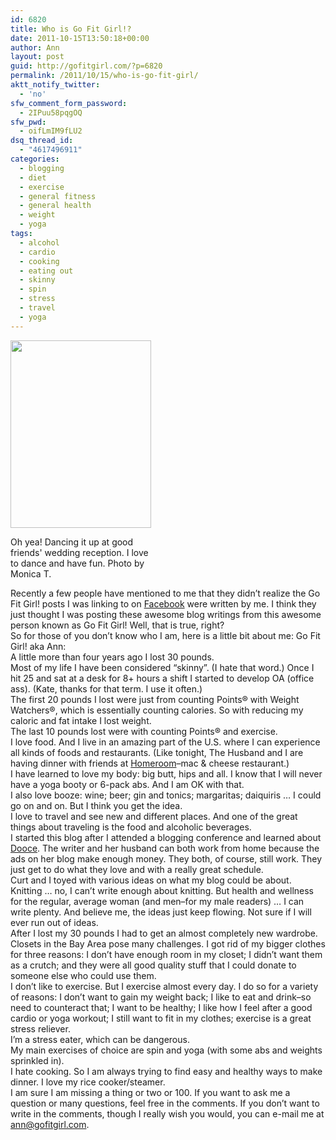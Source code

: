 ```yaml
---
id: 6820
title: Who is Go Fit Girl!?
date: 2011-10-15T13:50:18+00:00
author: Ann
layout: post
guid: http://gofitgirl.com/?p=6820
permalink: /2011/10/15/who-is-go-fit-girl/
aktt_notify_twitter:
  - 'no'
sfw_comment_form_password:
  - 2IPuu58pqgOQ
sfw_pwd:
  - oifLmIM9fLU2
dsq_thread_id:
  - "4617496911"
categories:
  - blogging
  - diet
  - exercise
  - general fitness
  - general health
  - weight
  - yoga
tags:
  - alcohol
  - cardio
  - cooking
  - eating out
  - skinny
  - spin
  - stress
  - travel
  - yoga
---
```

<div id="attachment_6824" style="width: 235px" class="wp-caption alignleft">
  <a href="http://gofitgirl.com/blog/wp-content/uploads/2011/10/dance_time.jpg"><img class="size-medium wp-image-6824" title="dance_time" src="http://gofitgirl.com/blog/wp-content/uploads/2011/10/dance_time-225x300.jpg" alt="" width="225" height="300" /></a>
  
  <p class="wp-caption-text">
    Oh yea! Dancing it up at good friends' wedding reception. I love to dance and have fun. Photo by Monica T.
  </p>
</div>

  
Recently a few people have mentioned to me that they didn&#8217;t realize the Go Fit Girl! posts I was linking to on [Facebook](https://www.facebook.com/GoFitGirl) were written by me. I think they just thought I was posting these awesome blog writings from this awesome person known as Go Fit Girl! Well, that is true, right?  
So for those of you don&#8217;t know who I am, here is a little bit about me: Go Fit Girl! aka Ann:  
A little more than four years ago I lost 30 pounds.  
Most of my life I have been considered &#8220;skinny&#8221;. (I hate that word.) Once I hit 25 and sat at a desk for 8+ hours a shift I started to develop OA (office ass). (Kate, thanks for that term. I use it often.)  
The first 20 pounds I lost were just from counting Points® with Weight Watchers®, which is essentially counting calories. So with reducing my caloric and fat intake I lost weight.  
The last 10 pounds lost were with counting Points® and exercise.  
I love food. And I live in an amazing part of the U.S. where I can experience all kinds of foods and restaurants. (Like tonight, The Husband and I are having dinner with friends at [Homeroom](http://homeroom510.com/)&#8211;mac & cheese restaurant.)  
I have learned to love my body: big butt, hips and all. I know that I will never have a yoga booty or 6-pack abs. And I am OK with that.  
I also love booze: wine; beer; gin and tonics; margaritas; daiquiris &#8230; I could go on and on. But I think you get the idea.  
I love to travel and see new and different places. And one of the great things about traveling is the food and alcoholic beverages.  
I started this blog after I attended a blogging conference and learned about [Dooce](http://dooce.com/). The writer and her husband can both work from home because the ads on her blog make enough money. They both, of course, still work. They just get to do what they love and with a really great schedule.  
Curt and I toyed with various ideas on what my blog could be about. Knitting &#8230; no, I can&#8217;t write enough about knitting. But health and wellness for the regular, average woman (and men&#8211;for my male readers) &#8230; I can write plenty. And believe me, the ideas just keep flowing. Not sure if I will ever run out of ideas.  
After I lost my 30 pounds I had to get an almost completely new wardrobe. Closets in the Bay Area pose many challenges. I got rid of my bigger clothes for three reasons: I don&#8217;t have enough room in my closet; I didn&#8217;t want them as a crutch; and they were all good quality stuff that I could donate to someone else who could use them.  
I don&#8217;t like to exercise. But I exercise almost every day. I do so for a variety of reasons: I don&#8217;t want to gain my weight back; I like to eat and drink&#8211;so need to counteract that; I want to be healthy; I like how I feel after a good cardio or yoga workout; I still want to fit in my clothes; exercise is a great stress reliever.  
I&#8217;m a stress eater, which can be dangerous.  
My main exercises of choice are spin and yoga (with some abs and weights sprinkled in).  
I hate cooking. So I am always trying to find easy and healthy ways to make dinner. I love my rice cooker/steamer.  
I am sure I am missing a thing or two or 100. If you want to ask me a question or many questions, feel free in the comments. If you don&#8217;t want to write in the comments, though I really wish you would, you can e-mail me at ann@gofitgirl.com.